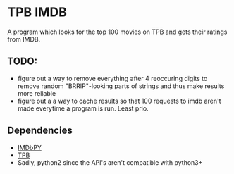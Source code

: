 # TPB IMDB
A program which looks for the top 100 movies on TPB and gets their ratings from IMDB.

## TODO:
-   figure out a way to remove everything after 4 reoccuring digits to remove random "BRRIP"-looking parts of strings and thus make results more reliable
-   figure out a a way to cache results so that 100 requests to imdb aren't made everytime a program is run. Least prio.

## Dependencies
-   [IMDbPY](http://imdbpy.sourceforge.net/)
-   [TPB](https://github.com/karan/TPB)
-   Sadly, python2 since the API's aren't compatible with python3+
